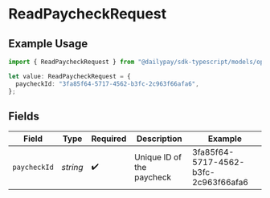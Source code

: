 # ReadPaycheckRequest

## Example Usage

```typescript
import { ReadPaycheckRequest } from "@dailypay/sdk-typescript/models/operations";

let value: ReadPaycheckRequest = {
  paycheckId: "3fa85f64-5717-4562-b3fc-2c963f66afa6",
};
```

## Fields

| Field                                | Type                                 | Required                             | Description                          | Example                              |
| ------------------------------------ | ------------------------------------ | ------------------------------------ | ------------------------------------ | ------------------------------------ |
| `paycheckId`                         | *string*                             | :heavy_check_mark:                   | Unique ID of the paycheck            | 3fa85f64-5717-4562-b3fc-2c963f66afa6 |
